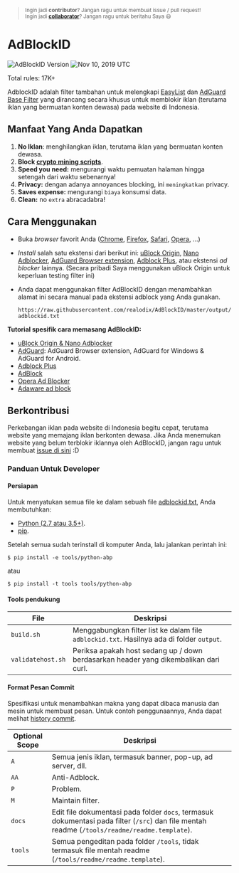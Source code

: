 > <sup>Ingin jadi **contributor**? Jangan ragu untuk membuat issue / pull request!
> <br>
> Ingin jadi **[collaborator](https://help.github.com/en/github/setting-up-and-managing-your-github-user-account/permission-levels-for-a-user-account-repository#collaborator-access-on-a-repository-owned-by-a-user-account)**? Jangan ragu untuk beritahu Saya 😃</sup>

# AdBlockID

![AdBlockID Version](https://img.shields.io/badge/Version-19.314.725-blue.svg?longCache=true&style=flat-square)
<img src="https://img.shields.io/badge/Updated-Nov 10, 2019 UTC-orange.svg?longCache=true&style=flat-square"
    alt="Nov 10, 2019 UTC" />

Total rules: 17K+

AdblockID adalah filter tambahan untuk melengkapi [EasyList](https://github.com/easylist/easylist) dan [AdGuard Base Filter](https://github.com/AdguardTeam/AdguardFilters) yang dirancang secara khusus untuk memblokir iklan (terutama iklan yang bermuatan konten dewasa) pada website di Indonesia.


## Manfaat Yang Anda Dapatkan
1. **No Iklan**: menghilangkan iklan, terutama iklan yang bermuatan konten dewasa.
2. **Block [crypto mining scripts](https://www.mycryptopedia.com/crypto-mining-scripts/)**.
3. **Speed you need:** mengurangi waktu pemuatan halaman hingga setengah dari waktu sebenarnya!
4. **Privacy:** dengan adanya annoyances blocking, ini `meningkatkan` privacy.
5. **Saves expense:** mengurangi `biaya` konsumsi data.
6. **Clean:** no `extra` abracadabra!


## Cara Menggunakan
- Buka *browser* favorit Anda ([Chrome](https://www.google.com/chrome/), [Firefox](https://www.mozilla.org/firefox/), [Safari](http://www.apple.com/safari/), [Opera](http://www.opera.com/), ...)
- *Install* salah satu ekstensi dari berikut ini: [uBlock Origin](https://github.com/gorhill/uBlock#installation), [Nano Adblocker](https://github.com/NanoAdblocker/NanoCore#install-links), [AdGuard Browser extension](https://adguard.com/en/adguard-browser-extension/overview.html), [Adblock Plus](https://adblockplus.org), atau ekstensi *ad blocker* lainnya. (Secara pribadi Saya menggunakan uBlock Origin untuk keperluan testing filter ini)
- Anda dapat menggunakan filter AdBlockID dengan menambahkan alamat ini secara manual pada ekstensi adblock yang Anda gunakan.

   `https://raw.githubusercontent.com/realodix/AdBlockID/master/output/adblockid.txt`

**Tutorial spesifik cara memasang AdBlockID:**
   - [uBlock Origin & Nano Adblocker](/docs/uBlock.md)
   - [AdGuard](/docs/Adguard.md): AdGuard Browser extension, AdGuard for Windows & AdGuard for Android.
   - [Adblock Plus](/docs/Adblock-Plus.md)
   - [AdBlock](/docs/Adblock-Plus.md#cara-memasang-adblockid-pada-adblock)
   - [Opera Ad Blocker](/docs/Opera-AdBlocker.md)
   - [Adaware ad block](/docs/adaware-ad-block.md)


## Berkontribusi
Perkebangan iklan pada website di Indonesia begitu cepat, terutama website yang memajang iklan berkonten dewasa. Jika Anda menemukan website yang belum terblokir iklannya oleh AdBlockID, jangan ragu untuk membuat [issue di sini](https://github.com/realodix/AdBlockID/issues) :D


### Panduan Untuk Developer

#### Persiapan
Untuk menyatukan semua file ke dalam sebuah file [adblockid.txt](/output/adblockid.txt), Anda membutuhkan:

* [Python (2.7 atau 3.5+)](https://www.python.org/downloads/).
* [pip](https://pypi.org/project/pip/).

Setelah semua sudah terinstall di komputer Anda, lalu jalankan perintah ini:

`$ pip install -e tools/python-abp`

atau

`$ pip install -t tools tools/python-abp`

#### Tools pendukung

| File              | Deskripsi                                 |
| ----------------- | ----------------------------------------- |
| `build.sh`        | Menggabungkan filter list ke dalam file `adblockid.txt`. Hasilnya ada di folder `output`. |
| `validatehost.sh` | Periksa apakah host sedang up / down berdasarkan header yang dikembalikan dari curl. |

#### Format Pesan Commit

Spesifikasi untuk menambahkan makna yang dapat dibaca manusia dan mesin untuk membuat pesan. Untuk contoh penggunaannya, Anda dapat melihat [history commit](https://github.com/realodix/AdBlockID/commits).

| Optional Scope | Deskripsi |
| -------------- | --------- |
| `A`     | Semua jenis iklan, termasuk banner, pop-up, ad server, dll. |
| `AA`    | Anti-Adblock. |
| `P`     | Problem. |
| `M`     | Maintain filter. |
| `docs`  | Edit file dokumentasi pada folder `docs`, termasuk dokumentasi pada filter (`/src`) dan file mentah readme (`/tools/readme/readme.template`). |
| `tools` | Semua pengeditan pada folder `/tools`, tidak termasuk file mentah readme (`/tools/readme/readme.template`). |
